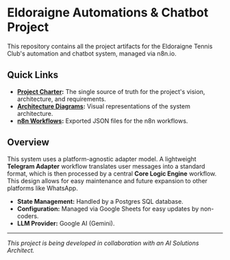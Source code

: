 # Eldoraigne Automations & Chatbot Project

This repository contains all the project artifacts for the Eldoraigne Tennis Club's automation and chatbot system, managed via n8n.io.

## Quick Links

- **[Project Charter](./project_charter/Project_Charter_v4.md):** The single source of truth for the project's vision, architecture, and requirements.
- **[Architecture Diagrams](./architecture_diagrams/):** Visual representations of the system architecture.
- **[n8n Workflows](./n8n_workflows/):** Exported JSON files for the n8n workflows.

## Overview

This system uses a platform-agnostic adapter model. A lightweight **Telegram Adapter** workflow translates user messages into a standard format, which is then processed by a central **Core Logic Engine** workflow. This design allows for easy maintenance and future expansion to other platforms like WhatsApp.

- **State Management:** Handled by a Postgres SQL database.
- **Configuration:** Managed via Google Sheets for easy updates by non-coders.
- **LLM Provider:** Google AI (Gemini).

---

*This project is being developed in collaboration with an AI Solutions Architect.*
